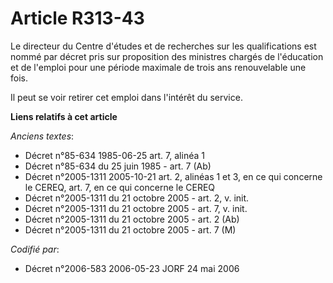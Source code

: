 # Article R313-43

Le directeur du Centre d'études et de recherches sur les qualifications est nommé par décret pris sur proposition des
ministres chargés de l'éducation et de l'emploi pour une période maximale de trois ans renouvelable une fois.

Il peut se voir retirer cet emploi dans l'intérêt du service.

**Liens relatifs à cet article**

_Anciens textes_:

  - Décret n°85-634 1985-06-25 art. 7, alinéa 1
  - Décret n°85-634 du 25 juin 1985 - art. 7 (Ab)
  - Décret n°2005-1311 2005-10-21 art. 2, alinéas 1 et 3, en ce qui concerne le CEREQ, art. 7, en ce qui concerne le CEREQ
  - Décret n°2005-1311 du 21 octobre 2005 - art. 2, v. init.
  - Décret n°2005-1311 du 21 octobre 2005 - art. 7, v. init.
  - Décret n°2005-1311 du 21 octobre 2005 - art. 2 (Ab)
  - Décret n°2005-1311 du 21 octobre 2005 - art. 7 (M)

_Codifié par_:

  - Décret n°2006-583 2006-05-23 JORF 24 mai 2006

